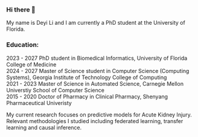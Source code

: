 ### Hi there 🤑
My name is Deyi Li and I am currently a PhD student at the University of Florida.

### Education:
2023 - 2027 PhD student in Biomedical Informatics, University of Florida College of Medicine   
2024 - 2027 Master of Science student in Computer Science (Computing Systems), Georgia Institute of Technology College of Computing   
2021 - 2023 Master of Science in Automated Science, Carnegie Mellon Universtiy School of Computer Science   
2015 - 2020 Doctor of Pharmacy in Clinical Pharmacy, Shenyang Pharmaceutical Univeristy   

My current research focuses on predictive models for Acute Kidney Injury. Relevant methodologies I studied including federated learning, transfer learning and causal inference. 

